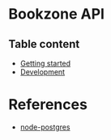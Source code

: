 # Bookzone API

## Table content

- [Getting started](/docs/getting-started.md)
- [Development](/docs/development.md)

# References

- [node-postgres](https://node-postgres.com/)
